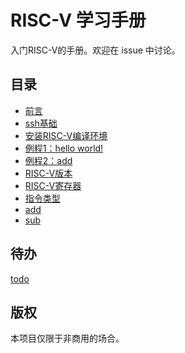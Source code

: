 # RISC-V 学习手册
入门RISC-V的手册。欢迎在 issue 中讨论。

## 目录
- [前言](前言.md)
- [ssh基础](ssh.md)
- [安装RISC-V编译环境](安装RISC-V编译环境.md)
- [例程1：hello world!](例程1：hello_world!.md)
- [例程2：add](例程2：add.md)
- [RISC-V版本](RISC-V版本.md)
- [RISC-V寄存器](RISC-V寄存器.md)
- [指令类型](指令类型.md)
- [add](add.md)
- [sub](sub.md)

## 待办

[todo](todo.md)

## 版权

本项目仅限于非商用的场合。

